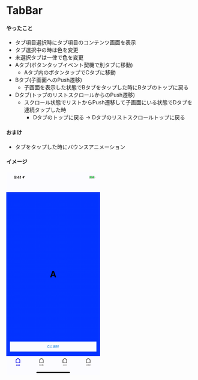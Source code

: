 # TabBar

#### やったこと
- タブ項目選択時にタブ項目のコンテンツ画面を表示
- タブ選択中の時は色を変更
- 未選択タブは一律で色を変更
- Aタブ(ボタンタップイベント契機で別タブに移動)
  - Aタブ内のボタンタップでCタブに移動
- Bタブ(子画面へのPush遷移)
  - 子画面を表示した状態でBタブをタップした時にBタブのトップに戻る
- Dタブ(トップのリストスクロールからのPush遷移)
  - スクロール状態でリストからPush遷移して子画面にいる状態でDタブを連続タップした時
    - Dタブのトップに戻る → Dタブのリストスクロールトップに戻る

#### おまけ
- タブをタップした時にバウンスアニメーション

#### イメージ

<img src="https://github.com/hsnm0112/TabBar/blob/master/Movie/sample.gif" width="250">
